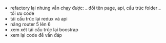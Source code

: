 - refactory lại nhưng vẫn chạy được:
  _ đổi tên page, api, cấu trúc folder
  _ tối ưu code
- tái cấu trúc lại redux và api
- nâng router 5 lên 6
- xem xét tái cấu trúc lại boostrap
- xem lại code để vấn đáp

